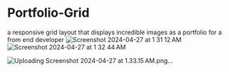 # Portfolio-Grid
a responsive grid layout that displays incredible images as a portfolio for a from end developer
![Screenshot 2024-04-27 at 1 31 12 AM](https://github.com/Dorelis26/Portfolio-Grid/assets/115403319/a252c61a-0234-4419-9836-8951b9d73b1a)
![Screenshot 2024-04-27 at 1 32 44 AM](https://github.com/Dorelis26/Portfolio-Grid/assets/115403319/70902595-d088-4c00-b2ab-d8810f128f85)

![Uploading Screenshot 2024-04-27 at 1.33.15 AM.png…]()
